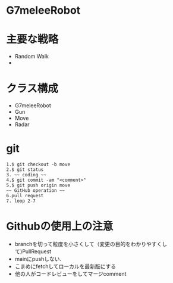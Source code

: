 # G7meleeRobot 

# 主要な戦略
- Random Walk
-
# クラス構成
- G7meleeRobot
- Gun
- Move
- Radar
# git 
```
1.$ git checkout -b move
2.$ git status
3. ~~ coding ~~
4.$ git commit -am "<comment>"
5.$ git push origin move
~~ GitHub operation ~~
6.pull request
7. loop 2-7
```
# Githubの使用上の注意 
- branchを切って粒度を小さくして（変更の目的をわかりやすくして)PullRequest
- mainにpushしない. 
- こまめにfetchしてローカルを最新版にする
- 他の人がコードレビューをしてマージcomment

